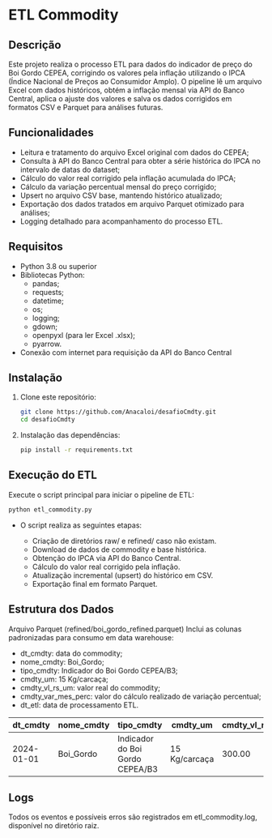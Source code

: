 # ETL Commodity

## Descrição

Este projeto realiza o processo ETL para dados do indicador de preço do Boi Gordo CEPEA, corrigindo os valores pela inflação utilizando o IPCA (Índice Nacional de Preços ao Consumidor Amplo). O pipeline lê um arquivo Excel com dados históricos, obtém a inflação mensal via API do Banco Central, aplica o ajuste dos valores e salva os dados corrigidos em formatos CSV e Parquet para análises futuras.

## Funcionalidades

- Leitura e tratamento do arquivo Excel original com dados do CEPEA;
- Consulta à API do Banco Central para obter a série histórica do IPCA no intervalo de datas do dataset;
- Cálculo do valor real corrigido pela inflação acumulada do IPCA;
- Cálculo da variação percentual mensal do preço corrigido;
- Upsert no arquivo CSV base, mantendo histórico atualizado;
- Exportação dos dados tratados em arquivo Parquet otimizado para análises;
- Logging detalhado para acompanhamento do processo ETL.

## Requisitos

- Python 3.8 ou superior
- Bibliotecas Python:
  - pandas;
  - requests;
  - datetime;
  - os;
  - logging;
  - gdown;
  - openpyxl (para ler Excel .xlsx);
  - pyarrow.
- Conexão com internet para requisição da API do Banco Central

## Instalação

1. Clone este repositório:
   ```bash
   git clone https://github.com/Anacaloi/desafioCmdty.git
   cd desafioCmdty
   ```
2. Instalação das dependências:
   ```bash
   pip install -r requirements.txt
   ```
## Execução do ETL
Execute o script principal para iniciar o pipeline de ETL:
   ```bash
   python etl_commodity.py
   ```

  - O script realiza as seguintes etapas:
     
    - Criação de diretórios raw/ e refined/ caso não existam.
    - Download de dados de commodity e base histórica.
    - Obtenção do IPCA via API do Banco Central.
    - Cálculo do valor real corrigido pela inflação.
    - Atualização incremental (upsert) do histórico em CSV.
    - Exportação final em formato Parquet.

      
## Estrutura dos Dados

Arquivo Parquet (refined/boi_gordo_refined.parquet)
Inclui as colunas padronizadas para consumo em data warehouse:

- dt_cmdty: data do commodity;
- nome_cmdty: Boi_Gordo;
- tipo_cmdty: Indicador do Boi Gordo CEPEA/B3;
- cmdty_um: 15 Kg/carcaça;
- cmdty_vl_rs_um: valor real do commodity;
- cmdty_var_mes_perc: valor do cálculo realizado de variação percentual;
- dt_etl: data de processamento ETL.

| dt\_cmdty  | nome\_cmdty | tipo\_cmdty                     | cmdty\_um     | cmdty\_vl\_rs\_um | cmdty\_var\_mes\_perc | dt\_etl    |
| ---------- | ----------- | ------------------------------- | ------------- | ----------------- | --------------------- | ---------- |
| 2024-01-01 | Boi\_Gordo  | Indicador do Boi Gordo CEPEA/B3 | 15 Kg/carcaça | 300.00            | 0.00%                 | 2025-05-20 |


## Logs
Todos os eventos e possíveis erros são registrados em etl_commodity.log, disponível no diretório raiz.
